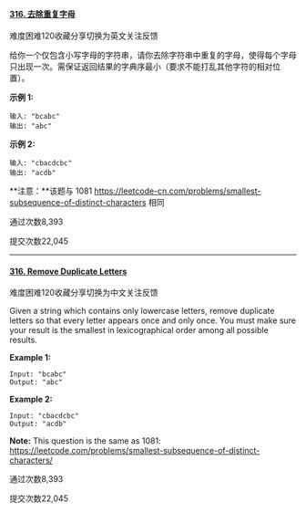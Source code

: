 #### [316. 去除重复字母](https://leetcode-cn.com/problems/remove-duplicate-letters/)

难度困难120收藏分享切换为英文关注反馈

给你一个仅包含小写字母的字符串，请你去除字符串中重复的字母，使得每个字母只出现一次。需保证返回结果的字典序最小（要求不能打乱其他字符的相对位置）。

 

**示例 1:**

```
输入: "bcabc"
输出: "abc"
```

**示例 2:**

```
输入: "cbacdcbc"
输出: "acdb"
```

 

**注意：**该题与 1081 https://leetcode-cn.com/problems/smallest-subsequence-of-distinct-characters 相同

通过次数8,393

提交次数22,045

---

#### [316. Remove Duplicate Letters](https://leetcode-cn.com/problems/remove-duplicate-letters/)

难度困难120收藏分享切换为中文关注反馈

Given a string which contains only lowercase letters, remove duplicate letters so that every letter appears once and only once. You must make sure your result is the smallest in lexicographical order among all possible results.

**Example 1:**

```
Input: "bcabc"
Output: "abc"
```

**Example 2:**

```
Input: "cbacdcbc"
Output: "acdb"
```

**Note:** This question is the same as 1081: https://leetcode.com/problems/smallest-subsequence-of-distinct-characters/

通过次数8,393

提交次数22,045